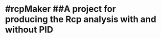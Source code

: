 #rcpMaker
##A project for producing the Rcp analysis with and without PID
===========================================================


